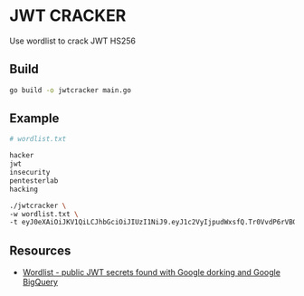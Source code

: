 # JWT CRACKER

Use wordlist to crack JWT HS256

## Build

```bash
go build -o jwtcracker main.go
```

## Example

```bash
# wordlist.txt

hacker
jwt
insecurity
pentesterlab
hacking
```

```bash
./jwtcracker \
-w wordlist.txt \
-t eyJ0eXAiOiJKV1QiLCJhbGciOiJIUzI1NiJ9.eyJ1c2VyIjpudWxsfQ.Tr0VvdP6rVBGBGuI_luxGCOaz6BbhC6IxRTlKOW8UjM
```

## Resources

- [Wordlist - public JWT secrets found with Google dorking and Google BigQuery](https://github.com/wallarm/jwt-secrets)
